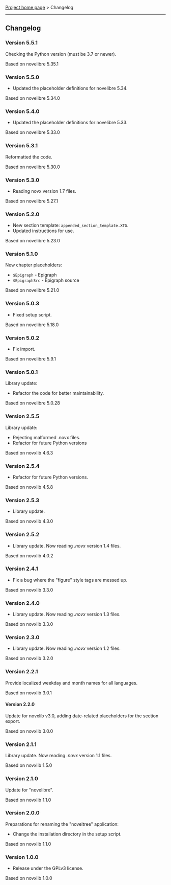 [Project home page](../) > Changelog

------------------------------------------------------------------------

## Changelog


### Version 5.5.1

Checking the Python version (must be 3.7 or newer).

Based on novelibre 5.35.1


### Version 5.5.0

- Updated the placeholder definitions for novelibre 5.34.

Based on novelibre 5.34.0


### Version 5.4.0

- Updated the placeholder definitions for novelibre 5.33.

Based on novelibre 5.33.0


### Version 5.3.1

Reformatted the code.

Based on novelibre 5.30.0


### Version 5.3.0

- Reading novx version 1.7 files.

Based on novelibre 5.27.1


### Version 5.2.0

- New section template: `appended_section_template.XTG`.
- Updated instructions for use.

Based on novelibre 5.23.0


### Version 5.1.0 

New chapter placeholders:
-   `$Epigraph` - Epigraph
-   `$EpigraphSrc` - Epigraph source

Based on novelibre 5.21.0


### Version 5.0.3

- Fixed setup script.

Based on novelibre 5.18.0


### Version 5.0.2

- Fix import.

Based on novelibre 5.9.1

### Version 5.0.1

Library update:
- Refactor the code for better maintainability.

Based on novelibre 5.0.28

### Version 2.5.5

Library update:
- Rejecting malformed .novx files.
- Refactor for future Python versions

Based on novxlib 4.6.3

### Version 2.5.4

- Refactor for future Python versions.

Based on novxlib 4.5.8

### Version 2.5.3

- Library update.

Based on novxlib 4.3.0

### Version 2.5.2

- Library update. Now reading *.novx* version 1.4 files.

Based on novxlib 4.0.2

### Version 2.4.1

- Fix a bug where the "figure" style tags are messed up. 

Based on novxlib 3.3.0

### Version 2.4.0

- Library update. Now reading *.novx* version 1.3 files.

Based on novxlib 3.3.0

### Version 2.3.0

- Library update. Now reading *.novx* version 1.2 files.

Based on novxlib 3.2.0

### Version 2.2.1

Provide localized weekday and month names for all languages.

Based on novxlib 3.0.1

#### Version 2.2.0

Update for novxlib v3.0, adding date-related placeholders for the section export.

Based on novxlib 3.0.0

### Version 2.1.1

Library update.
Now reading *.novx* version 1.1 files. 

Based on novxlib 1.5.0

### Version 2.1.0

Update for "novelibre".

Based on novxlib 1.1.0

### Version 2.0.0

Preparations for renaming the "noveltree" application:
- Change the installation directory in the setup script.

Based on novxlib 1.1.0

### Version 1.0.0

- Release under the GPLv3 license.

Based on novxlib 1.0.0

